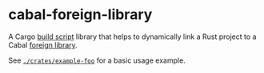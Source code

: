 # cabal-foreign-library

A Cargo [build script](https://doc.rust-lang.org/cargo/reference/build-scripts.html) library that
helps to dynamically link a Rust project to a Cabal [foreign library](https://cabal.readthedocs.io/en/3.4/cabal-package.html#foreign-libraries).

See [`./crates/example-foo`](./crates/example-foo) for a basic usage example.
